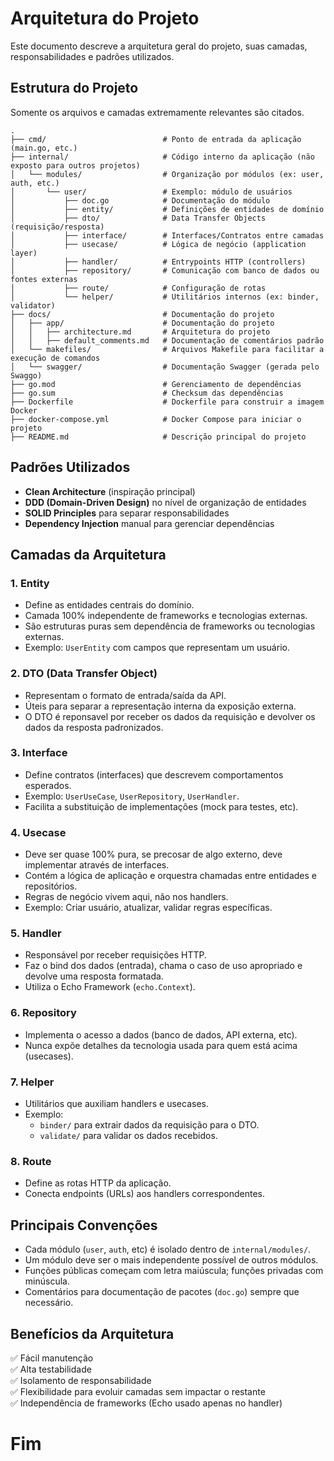 # Arquitetura do Projeto

Este documento descreve a arquitetura geral do projeto, suas camadas, responsabilidades e padrões utilizados.

## Estrutura do Projeto

Somente os arquivos e camadas extremamente relevantes são citados.

```
.
├── cmd/                          # Ponto de entrada da aplicação (main.go, etc.)
├── internal/                     # Código interno da aplicação (não exposto para outros projetos)
│   └── modules/                  # Organização por módulos (ex: user, auth, etc.)
│       └── user/                 # Exemplo: módulo de usuários
│           ├── doc.go            # Documentação do módulo
│           ├── entity/           # Definições de entidades de domínio
│           ├── dto/              # Data Transfer Objects (requisição/resposta)
│           ├── interface/        # Interfaces/Contratos entre camadas
│           ├── usecase/          # Lógica de negócio (application layer)
│           ├── handler/          # Entrypoints HTTP (controllers)
│           ├── repository/       # Comunicação com banco de dados ou fontes externas
│           ├── route/            # Configuração de rotas
│           └── helper/           # Utilitários internos (ex: binder, validator)
├── docs/                         # Documentação do projeto
│   ├── app/                      # Documentação do projeto
│   │   ├── architecture.md       # Arquitetura do projeto
│   │   ├── default_comments.md   # Documentação de comentários padrão
│   └── makefiles/                # Arquivos Makefile para facilitar a execução de comandos
│   └── swagger/                  # Documentação Swagger (gerada pelo Swaggo)
├── go.mod                        # Gerenciamento de dependências
├── go.sum                        # Checksum das dependências
├── Dockerfile                    # Dockerfile para construir a imagem Docker
├── docker-compose.yml            # Docker Compose para iniciar o projeto
├── README.md                     # Descrição principal do projeto
```



## Padrões Utilizados

- **Clean Architecture** (inspiração principal)
- **DDD (Domain-Driven Design)** no nível de organização de entidades
- **SOLID Principles** para separar responsabilidades
- **Dependency Injection** manual para gerenciar dependências


## Camadas da Arquitetura

### 1. Entity

- Define as entidades centrais do domínio.
- Camada 100% independente de frameworks e tecnologias externas.
- São estruturas puras sem dependência de frameworks ou tecnologias externas.
- Exemplo: `UserEntity` com campos que representam um usuário.

### 2. DTO (Data Transfer Object)

- Representam o formato de entrada/saída da API.
- Úteis para separar a representação interna da exposição externa.
- O DTO é reponsavel por receber os dados da requisição e devolver os dados da resposta padronizados.

### 3. Interface

- Define contratos (interfaces) que descrevem comportamentos esperados.
- Exemplo: `UserUseCase`, `UserRepository`, `UserHandler`.
- Facilita a substituição de implementações (mock para testes, etc).

### 4. Usecase

- Deve ser quase 100% pura, se precosar de algo externo, deve implementar através de interfaces.
- Contém a lógica de aplicação e orquestra chamadas entre entidades e repositórios.
- Regras de negócio vivem aqui, não nos handlers.
- Exemplo: Criar usuário, atualizar, validar regras específicas.

### 5. Handler

- Responsável por receber requisições HTTP.
- Faz o bind dos dados (entrada), chama o caso de uso apropriado e devolve uma resposta formatada.
- Utiliza o Echo Framework (`echo.Context`).

### 6. Repository

- Implementa o acesso a dados (banco de dados, API externa, etc).
- Nunca expõe detalhes da tecnologia usada para quem está acima (usecases).

### 7. Helper

- Utilitários que auxiliam handlers e usecases.
- Exemplo:
  - `binder/` para extrair dados da requisição para o DTO.
  - `validate/` para validar os dados recebidos.

### 8. Route

- Define as rotas HTTP da aplicação.
- Conecta endpoints (URLs) aos handlers correspondentes.


## Principais Convenções

- Cada módulo (`user`, `auth`, etc) é isolado dentro de `internal/modules/`.
- Um módulo deve ser o mais independente possível de outros módulos.
- Funções públicas começam com letra maiúscula; funções privadas com minúscula.
- Comentários para documentação de pacotes (`doc.go`) sempre que necessário.


## Benefícios da Arquitetura

✅ Fácil manutenção  
✅ Alta testabilidade  
✅ Isolamento de responsabilidade  
✅ Flexibilidade para evoluir camadas sem impactar o restante  
✅ Independência de frameworks (Echo usado apenas no handler)


# Fim
